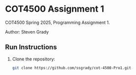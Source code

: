 # COT4500 Assignment 1

COT4500 Spring 2025, Programming Assignment 1.

Author: Steven Grady

## Run Instructions
1. Clone the repository:
   ```bash
   git clone https://github.com/ssgrady/cot-4500-Pro1.git